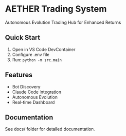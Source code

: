 # AETHER Trading System

Autonomous Evolution Trading Hub for Enhanced Returns

## Quick Start

1. Open in VS Code DevContainer
2. Configure .env file
3. Run: `python -m src.main`

## Features

- Bot Discovery
- Claude Code Integration  
- Autonomous Evolution
- Real-time Dashboard

## Documentation

See docs/ folder for detailed documentation.
